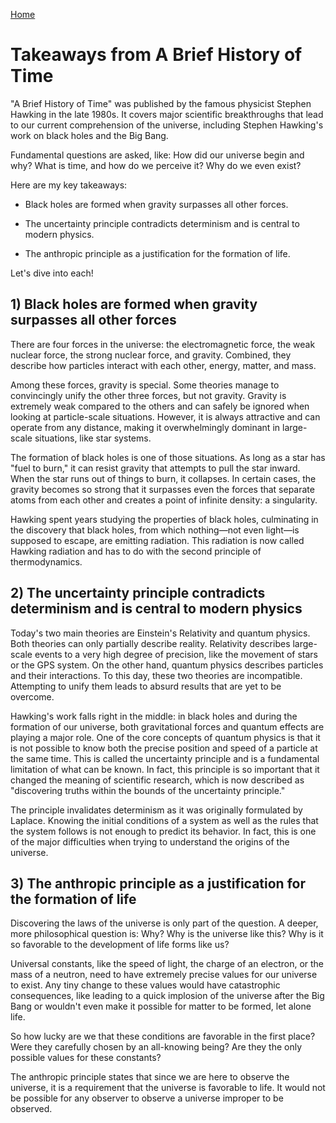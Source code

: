 [Home](/)

# Takeaways from A Brief History of Time

"A Brief History of Time" was published by the famous physicist Stephen Hawking in the late 1980s. It covers major scientific breakthroughs that lead to our current comprehension of the universe, including Stephen Hawking's work on black holes and the Big Bang.

Fundamental questions are asked, like: How did our universe begin and why? What is time, and how do we perceive it? Why do we even exist?

Here are my key takeaways:

* Black holes are formed when gravity surpasses all other forces.

* The uncertainty principle contradicts determinism and is central to modern physics.
* The anthropic principle as a justification for the formation of life.

Let's dive into each!

## 1) Black holes are formed when gravity surpasses all other forces

There are four forces in the universe: the electromagnetic force, the weak nuclear force, the strong nuclear force, and gravity. Combined, they describe how particles interact with each other, energy, matter, and mass.

Among these forces, gravity is special. Some theories manage to convincingly unify the other three forces, but not gravity. Gravity is extremely weak compared to the others and can safely be ignored when looking at particle-scale situations. However, it is always attractive and can operate from any distance, making it overwhelmingly dominant in large-scale situations, like star systems.

The formation of black holes is one of those situations. As long as a star has "fuel to burn," it can resist gravity that attempts to pull the star inward. When the star runs out of things to burn, it collapses. In certain cases, the gravity becomes so strong that it surpasses even the forces that separate atoms from each other and creates a point of infinite density: a singularity.

Hawking spent years studying the properties of black holes, culminating in the discovery that black holes, from which nothing—not even light—is supposed to escape, are emitting radiation. This radiation is now called Hawking radiation and has to do with the second principle of thermodynamics.
## 2) The uncertainty principle contradicts determinism and is central to modern physics

Today's two main theories are Einstein's Relativity and quantum physics. Both theories can only partially describe reality. Relativity describes large-scale events to a very high degree of precision, like the movement of stars or the GPS system. On the other hand, quantum physics describes particles and their interactions. To this day, these two theories are incompatible. Attempting to unify them leads to absurd results that are yet to be overcome.

Hawking's work falls right in the middle: in black holes and during the formation of our universe, both gravitational forces and quantum effects are playing a major role. One of the core concepts of quantum physics is that it is not possible to know both the precise position and speed of a particle at the same time. This is called the uncertainty principle and is a fundamental limitation of what can be known. In fact, this principle is so important that it changed the meaning of scientific research, which is now described as "discovering truths within the bounds of the uncertainty principle."

The principle invalidates determinism as it was originally formulated by Laplace. Knowing the initial conditions of a system as well as the rules that the system follows is not enough to predict its behavior. In fact, this is one of the major difficulties when trying to understand the origins of the universe.

## 3) The anthropic principle as a justification for the formation of life

Discovering the laws of the universe is only part of the question. A deeper, more philosophical question is: Why? Why is the universe like this? Why is it so favorable to the development of life forms like us?

Universal constants, like the speed of light, the charge of an electron, or the mass of a neutron, need to have extremely precise values for our universe to exist. Any tiny change to these values would have catastrophic consequences, like leading to a quick implosion of the universe after the Big Bang or wouldn't even make it possible for matter to be formed, let alone life.

So how lucky are we that these conditions are favorable in the first place? Were they carefully chosen by an all-knowing being? Are they the only possible values for these constants?

The anthropic principle states that since we are here to observe the universe, it is a requirement that the universe is favorable to life. It would not be possible for any observer to observe a universe improper to be observed.